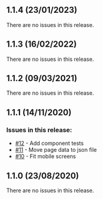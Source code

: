 ## 1.1.4 (23/01/2023) 


There are no issues in this release.


## 1.1.3 (16/02/2022) 


There are no issues in this release.


## 1.1.2 (09/03/2021) 


There are no issues in this release.


## 1.1.1 (14/11/2020) 


### Issues in this release:

* [#12](https://github.com/iamtomhewitt/website/issues/12) - Add component tests
* [#11](https://github.com/iamtomhewitt/website/issues/11) - Move page data to json file
* [#10](https://github.com/iamtomhewitt/website/issues/10) - Fit mobile screens



## 1.1.0 (23/08/2020) 


There are no issues in this release.